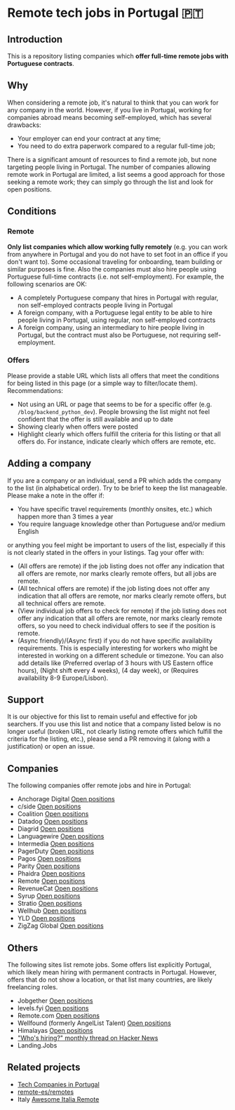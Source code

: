 # Remote tech jobs in Portugal 🇵🇹

## Introduction

This is a repository listing companies which **offer full-time remote jobs with Portuguese contracts**.

## Why

When considering a remote job, it's natural to think that you can work for any company in the world.
However, if you live in Portugal, working for companies abroad means becoming self-employed, which has several drawbacks:

* Your employer can end your contract at any time;
* You need to do extra paperwork compared to a regular full-time job;

There is a significant amount of resources to find a remote job, but none targeting people living in Portugal.
The number of companies allowing remote work in Portugal are limited, a list seems a good approach for those seeking a
remote work; they can simply go through the list and look for open positions.

## Conditions

### Remote

**Only list companies which allow working fully remotely** (e.g. you can work from anywhere in Portugal and you do not
have to set foot in an office if you don't want to). Some occasional traveling for onboarding, team building or similar
purposes is fine. Also the companies must also hire people using Portuguese full-time contracts (i.e. not self-employment).
For example, the following scenarios are OK:

* A completely Portuguese company that hires in Portugal with regular, non self-employed contracts people living in Portugal
* A foreign company, with a Portuguese legal entity to be able to hire people living in Portugal, using regular, non 
  self-employed contracts
* A foreign company, using an intermediary to hire people living in Portugal, but the contract must also be Portuguese,
  not requiring self-employment.

### Offers

Please provide a stable URL which lists all offers that meet the conditions for being listed in this page (or a simple 
way to filter/locate them). Recommendations:

* Not using an URL or page that seems to be for a specific offer (e.g. `/blog/backend_python_dev`). People browsing the
  list might not feel confident that the offer is still available and up to date
* Showing clearly when offers were posted
* Highlight clearly which offers fulfill the criteria for this listing or that all offers do. For instance, indicate
  clearly which offers are remote, etc.

## Adding a company

If you are a company or an individual, send a PR which adds the company to the list (in alphabetical order). Try to be
brief to keep the list manageable. Please make a note in the offer if:

* You have specific travel requirements (monthly onsites, etc.) which happen more than 3 times a year
* You require language knowledge other than Portuguese and/or medium English

or anything you feel might be important to users of the list, especially if this is not clearly stated in the offers in
your listings. Tag your offer with:

* (All offers are remote) if the job listing does not offer any indication that all offers are remote, nor marks clearly
  remote offers, but all jobs are remote.
* (All technical offers are remote) if the job listing does not offer any indication that all offers are remote, nor marks
  clearly remote offers, but all technical offers are remote.
* (View individual job offers to check for remote) if the job listing does not offer any indication that all offers are
  remote, nor marks clearly remote offers, so you need to check individual offers to see if the position is remote.
* (Async friendly)/(Async first) if you do not have specific availability requirements. This is especially interesting
  for workers who might be interested in working on a different schedule or timezone. You can also add details like 
  (Preferred overlap of 3 hours with US Eastern office hours), (Night shift every 4 weeks), (4 day week), or (Requires
  availability 8-9 Europe/Lisbon).

## Support

It is our objective for this list to remain useful and effective for job searchers. 
If you use this list and notice that a company listed below is no longer useful (broken URL, not clearly listing remote
offers which fulfill the criteria for the listing, etc.), please send a PR removing it (along with a justification) or 
open an issue.

## Companies

The following companies offer remote jobs and hire in Portugal:

* Anchorage Digital [Open positions](https://jobs.lever.co/anchorage?location=Portugal)
* c/side [Open positions](https://jobs.ashbyhq.com/c-side)
* Coalition [Open positions](https://careers.coalitioninc.com/jobs/)
* Datadog [Open positions](https://careers.datadoghq.com/)
* Diagrid [Open positions](https://www.diagrid.io/careers/)
* Languagewire [Open positions](https://apply.workable.com/languagewire/)
* Intermedia [Open positions](https://intermeinc.hrmdirect.com/employment/job-openings.php?search=true)
* PagerDuty [Open positions](https://careers.pagerduty.com/jobs/search?page=1&remote=true&country_codes%5B%5D=PT&query=)
* Pagos [Open positions](https://pagos.ai/careers)
* Parity [Open positions](https://www.parity.io/careers)
* Phaidra [Open positions](https://www.phaidra.ai/careers)
* Remote [Open positions](https://boards.greenhouse.io/remotecom)
* RevenueCat [Open positions](https://www.revenuecat.com/careers/)
* Syrup [Open positions](https://www.syrup.tech/careers#open-positions)
* Stratio [Open positions](https://careers.stratioautomotive.com/#jobs)
* Wellhub [Open positions](https://wellhub.com/careers)
* YLD [Open positions](https://www.yld.io/join-us)
* ZigZag Global [Open positions](https://apply.workable.com/zigzag-global/)

## Others

The following sites list remote jobs. Some offers list explicitly Portugal, which likely mean hiring with permanent contracts
in Portugal. However, offers that do not show a location, or that list many countries, are likely freelancing roles.

* Jobgether [Open positions](https://jobgether.com/search-offers?locations=622a65b2671f2c8b98fac7ae)
* levels.fyi [Open positions](https://www.levels.fyi/jobs/location/portugal?locationSlug=portugal)
* Remote.com [Open positions](https://remote.com/jobs/all?workplaceLocation=remote&country=PRT)
* Wellfound (formerly AngelList Talent) [Open positions](https://wellfound.com/location/portugal)
* Himalayas [Open positions](https://himalayas.app/jobs/countries/portugal)
* ["Who's hiring?" monthly thread on Hacker News](https://www.hacker-jobs.com/)
* Landing.Jobs

## Related projects

* [Tech Companies in Portugal](https://github.com/marmelo/tech-companies-in-portugal)
* [remote-es/remotes](https://github.com/remote-es/remotes)
* Italy [Awesome Italia Remote](https://github.com/italiaremote/awesome-italia-remote)
